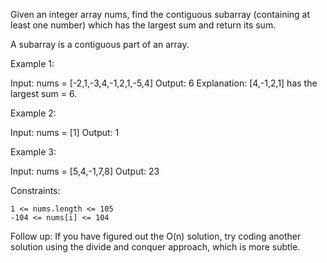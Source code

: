 Given an integer array nums, find the contiguous subarray (containing at least one number) which has the largest sum and return its sum.

A subarray is a contiguous part of an array.

 

Example 1:

Input: nums = [-2,1,-3,4,-1,2,1,-5,4]
Output: 6
Explanation: [4,-1,2,1] has the largest sum = 6.

Example 2:

Input: nums = [1]
Output: 1

Example 3:

Input: nums = [5,4,-1,7,8]
Output: 23

 

Constraints:

    1 <= nums.length <= 105
    -104 <= nums[i] <= 104

 

Follow up: If you have figured out the O(n) solution, try coding another solution using the divide and conquer approach, which is more subtle.
